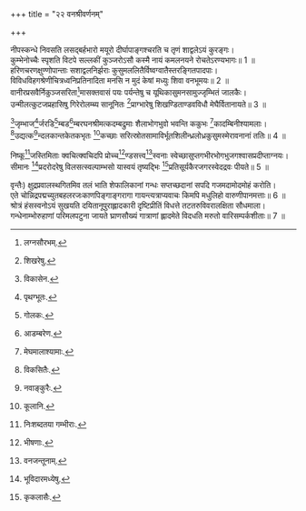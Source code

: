 +++
title = "२२ वनश्रीवर्णनम्"

+++
  
नीपस्कन्धे निवसति लसद्बर्हभारो मयूरो दीर्घापाङ्गश्चरति च तृणं शाद्वलेऽयं कुरङ्गः।  
कुम्भेनोच्चैः स्पृशति विटपे सल्लकीं कुञ्जरोऽसौ कस्मै नायं कमलनयने रोचतेऽरण्यभागः॥ 1 ॥  
हरिणचरणक्षुण्णोपान्ताः सशाद्वलनिर्झराः कुसुमललितैर्विष्वग्वातैस्तरङ्गितपादपाः।  
विविधविहगश्रेणीचित्रध्वनिप्रतिनादिता मनसि न मुदं केषां मध्युः शिवा वनभूमयः॥ 2 ॥  
वानीरप्रसवैर्निकुञ्जसरिता[^1]मासक्तवासं पयः पर्यन्तेषु च यूथिकासुमनसामुज्जृम्भितं जालकैः।  
उन्मीलत्कुटजप्रहासिषु गिरेरोलम्ब्य सानूनितः [^2]प्राग्भारेषु शिखण्डिताण्डवविधौ मेघैर्वितानायते॥ 3 ॥  
  
[^1]: लग्नसौरभम्.

[^2]: शिखरेषु.

[^3]जृम्भाज[^4]र्जरडि[^5]म्बड[^6]म्बरघनश्रीमत्कदम्बद्रुमाः शैलाभोगभुवो भवन्ति ककुभः [^7]कादम्बिनीश्यामलाः।  
[^8]उद्यत्क[^9]न्दलकान्तकेतकभृतः [^10]कच्छाः सरित्स्रोतसामाविर्भूतशिलीन्ध्रलोध्रकुसुमस्मेरावनानां ततिः॥ 4 ॥  
  
[^3]: विकासेन.

[^4]: पृथग्भूतः.

[^5]: गोलकः.

[^6]: आडम्बरेण.

[^7]: मेघमालाश्यामाः.

[^8]: विकसितैः.

[^9]: नवाङ्कुरैः.

[^10]: कूलानि.

निष्कू[^11]जस्तिमिताः क्वचित्क्वचिदपि प्रोच्च[^12]ण्डसत्त्व[^13]स्वनाः स्वेच्छासुप्तगभीरभोगभुजगश्वासप्रदीप्ताग्नयः।  
सीमानः [^14]प्रदरोदरेषु विलसत्स्वल्पाम्भसो यास्वयं तृष्यद्भिः [^15]प्रतिसूर्यकैरजगरस्वेदद्रवः पीयते॥ 5 ॥  
  
[^11]: निःशब्दतया गम्भीराः.

[^12]: भीषणाः.

[^13]: वनजन्तूनाम्.

[^14]: भूविदारमध्येषु.

[^15]: कृकलासैः.

वृन्तैः) क्षुद्रप्रवालस्थगितमिव तलं भाति शेफालिकानां गन्धः सप्तच्छदानां सपदि गजमदामोदमोहं करोति।  
एते चोन्निद्रपद्मच्युतबहलरजःकाणपिङ्गाङ्गरागा गायन्त्यत्राप्यवाचः किमपि मधुलिहो वारुणीपानमत्ताः॥ 6 ॥  
श्रोत्रं हंसस्वनोऽयं सुखयति दयितानूपुराह्लादकारी दृष्टिप्रीतिं विधत्ते तटतरुविवरालक्षिता सौधमाला।  
गन्धेनाम्भोरुहाणां परिमलपटुना जायते घ्राणसौख्यं गात्राणां ह्लादमेते विदधति मरुतो वारिसम्पर्कशीताः॥ 7 ॥  
